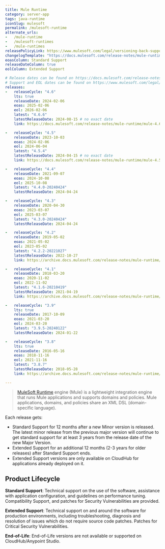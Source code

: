 ```yaml
---
title: Mule Runtime
category: server-app
tags: java-runtime
iconSlug: mulesoft
permalink: /mulesoft-runtime
alternate_urls:
-   /mule-runtime
-   /mulesoft-runtimes
-   /mule-runtimes
releasePolicyLink: https://www.mulesoft.com/legal/versioning-back-support-policy#mule-runtimes
changelogTemplate: "https://docs.mulesoft.com/release-notes/mule-runtime/mule-{{'__LATEST__'|split:'-'|first}}-release-notes"
eoasColumn: Standard Support
releaseDateColumn: true
eolColumn: Extended Support

# Release dates can be found on https://docs.mulesoft.com/release-notes/mule-runtime/mule-esb.
# Support and EOL dates can be found on https://www.mulesoft.com/legal/versioning-back-support-policy#mule-runtimes.
releases:
-   releaseCycle: "4.6"
    lts: true
    releaseDate: 2024-02-06
    eoas: 2025-02-06
    eol: 2026-02-06
    latest: "4.6.6"
    latestReleaseDate: 2024-08-15 # no exact date
    link: https://docs.mulesoft.com/release-notes/mule-runtime/mule-4.6.0-release-notes

-   releaseCycle: "4.5"
    releaseDate: 2023-10-03
    eoas: 2024-02-06
    eol: 2024-06-04
    latest: "4.5.4"
    latestReleaseDate: 2024-04-15 # no exact date
    link: https://docs.mulesoft.com/release-notes/mule-runtime/mule-4.5.0-release-notes

-   releaseCycle: "4.4"
    releaseDate: 2021-09-07
    eoas: 2024-10-08
    eol: 2025-10-08
    latest: "4.4.0-20240424"
    latestReleaseDate: 2024-04-24

-   releaseCycle: "4.3"
    releaseDate: 2020-04-30
    eoas: 2023-03-07
    eol: 2025-03-07
    latest: "4.3.0-20240424"
    latestReleaseDate: 2024-04-24

-   releaseCycle: "4.2"
    releaseDate: 2019-05-02
    eoas: 2021-05-02
    eol: 2023-05-02
    latest: "4.2.2-20221027"
    latestReleaseDate: 2022-10-27
    link: https://archive.docs.mulesoft.com/release-notes/mule-runtime/mule-4.2.2-release-notes

-   releaseCycle: "4.1"
    releaseDate: 2018-03-20
    eoas: 2020-11-02
    eol: 2022-11-02
    latest: "4.1.6-20210419"
    latestReleaseDate: 2021-04-19
    link: https://archive.docs.mulesoft.com/release-notes/mule-runtime/mule-4.1.6-release-notes

-   releaseCycle: "3.9"
    lts: true
    releaseDate: 2017-10-09
    eoas: 2021-03-20
    eol: 2024-03-20
    latest: "3.9.5-20240122"
    latestReleaseDate: 2024-01-22

-   releaseCycle: "3.8"
    lts: true
    releaseDate: 2016-05-16
    eoas: 2018-11-16
    eol: 2021-11-16
    latest: "3.8.7"
    latestReleaseDate: 2018-05-28
    link: https://archive.docs.mulesoft.com/release-notes/mule-runtime/mule-3.8.7-release-notes

---
```


> [MuleSoft Runtime](https://docs.mulesoft.com/mule-runtime/latest/) engine (Mule) is a lightweight
> integration engine that runs Mule applications and supports domains and policies. Mule
> applications, domains, and policies share an XML DSL (domain-specific language).

Each release gets:

- Standard Support for 12 months after a new Minor version is released. The latest minor release
  from the previous major version will continue to get standard support for at least 3 years from
  the release date of the new Major Version.
- Extended Support for an additional 12 months (2-3 years for older releases) after Standard
  Support ends.
- Extended Support versions are only available on CloudHub for applications already deployed on it.

## Product Lifecycle

**Standard Support**: Technical support on the use of the software, assistance with application
configuration, and guidelines on performance tuning. Compatibility Support, and patches for
Security Vulnerabilities are provided.

**Extended Support**: Technical support on and around the software for production environments,
including troubleshooting, diagnosis and resolution of issues which do not require source code
patches. Patches for Critical Security Vulnerabilities.

**End-of-Life**: End-of-Life versions are not available or supported on CloudHub/Anypoint Studio.
